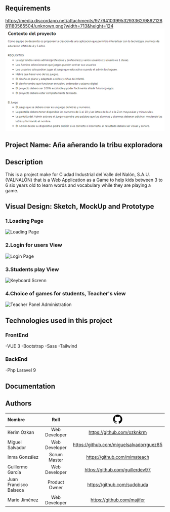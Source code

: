 ## Requirements

https://media.discordapp.net/attachments/977641039953293362/989212881180565504/unknown.png?width=713&height=124
<img src="./src/assets/img/contexto-proyecto.png">

## Project Name: Aña añerando la tribu exploradora

## Description
  This is a project make for Ciudad Industrial del Valle del Nalón, S.A.U. (VALNALÓN) that is a Web Application as a Game to help kids between 3 to 6 six years old to learn words and vocabulary while they are playing a game.
  
  
  
## Visual Design: Sketch, MockUp and Prototype
### 1.Loading Page
![Loading Page](https://user-images.githubusercontent.com/104347185/190474172-6546d20b-67a3-42fb-96e6-ed1d8542af75.png)
### 2.Login for users View
![Login Page](https://user-images.githubusercontent.com/104347185/190474183-87d80ad8-016f-48f2-a1b0-83f71e243761.png)
### 3.Students play View
![Keyboard Screnn](https://user-images.githubusercontent.com/104347185/190477618-49362f4f-371f-4594-b231-82d2a453f386.png)
### 4.Choice of games for students, Teacher's view
![Teacher Panel Administration](https://user-images.githubusercontent.com/104347185/190479045-a97d25c4-c60f-4b3d-96e6-621a966776ef.png)



  
  
## Technologies used in this project
### FrontEnd 
   -VUE 3 
   -Bootstrap
   -Sass
   -Tailwind
### BackEnd 
   -Php Laravel 9
  

## Documentation

 
## Authors

| Nombre | Roll | <img src="https://github.com/Yelose/Yelose/blob/main/img/github.png" width="30px" height="30px"> |
| :--- | :---: | :---: |
| Kerim Ozkan| Web Developer | https://github.com/ozknkrm |
| Miguel Salvador | Web Developer| https://github.com/miguelsalvadorrguez85 |
| Inma González | Scrum Master | https://github.com/mimateach |
| Guillermo García | Web Developer | https://github.com/guillerdev97 |
| Juan Francisco Balseca  | Product Owner| https://github.com/sudobuda |
| Mario Jiménez  | Web Developer| https://github.com/majifer |

